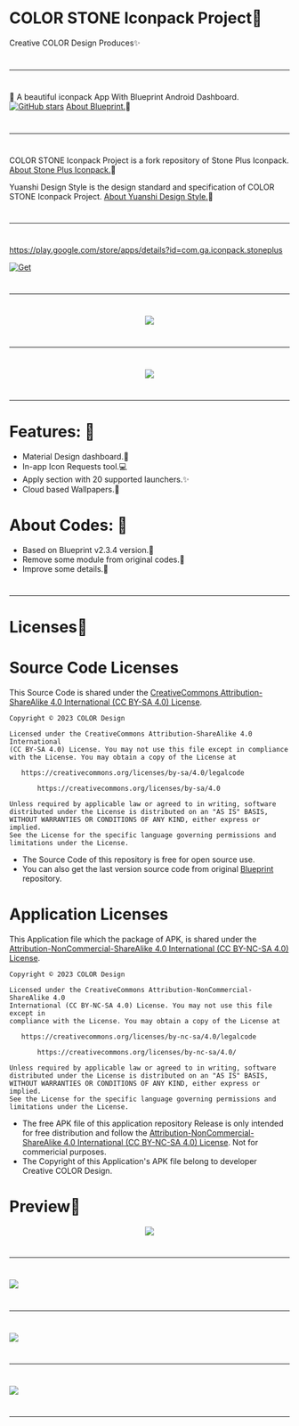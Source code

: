 # COLOR STONE Iconpack Project🎨
Creative COLOR Design Produces✨

#
---
#

:blue_heart: A beautiful iconpack App With Blueprint Android Dashboard. [![GitHub stars](https://img.shields.io/github/stars/jahirfiquitiva/Blueprint.svg?style=social&label=Star)](https://github.com/jahirfiquitiva/Blueprint)
[About Blueprint.](https://github.com/jahirfiquitiva/Blueprint)💎

#
---
#

COLOR STONE Iconpack Project is a fork repository of Stone Plus Iconpack. [About Stone Plus Iconpack.](https://github.com/a-Little-Design/stone-plus-iconpack)🎨

Yuanshi Design Style is the design standard and specification of COLOR STONE Iconpack Project. [About Yuanshi Design Style.](https://github.com/a-Little-Design/stone-plus-iconpack/blob/main/README-design.md)💎

#
---
#
https://play.google.com/store/apps/details?id=com.ga.iconpack.stoneplus

[![Get](https://github.com/Creative-COLOR-Design/COLOR/raw/main/sample/art/promo/google-play-badge.png)](https://play.google.com/store/apps/details?id=com.ga.iconpack.stoneplus)


#
---
#

<p align="center">
<img src="[1](https://github.com/a-Little-Design/stone-plus-iconpack)" />
</p>

#
---
#

<p align="center">
<img src="https://github.com/Creative-COLOR-Design/COLOR/raw/main/sample/art/promo/StonePlus-Play-Promo-A2.webp" />
</p>

#
---
#

# Features: :radio_button: 
- Material Design dashboard.🎨
- In-app Icon Requests tool.💻
- Apply section with 20 supported launchers.✨
- Cloud based Wallpapers.🎉


# About Codes: :page_with_curl:
- Based on Blueprint v2.3.4 version.💎
- Remove some module from original codes.🔨
- Improve some details.🔧


#
---
#

# Licenses💎
# Source Code Licenses
This Source Code is shared under the [CreativeCommons Attribution-ShareAlike 4.0 International (CC BY-SA 4.0) License](https://creativecommons.org/licenses/by-sa/4.0).

	Copyright © 2023 COLOR Design

	Licensed under the CreativeCommons Attribution-ShareAlike 4.0 International 
	(CC BY-SA 4.0) License. You may not use this file except in compliance 
	with the License. You may obtain a copy of the License at

	   https://creativecommons.org/licenses/by-sa/4.0/legalcode
	   
           https://creativecommons.org/licenses/by-sa/4.0

	Unless required by applicable law or agreed to in writing, software
	distributed under the License is distributed on an "AS IS" BASIS,
	WITHOUT WARRANTIES OR CONDITIONS OF ANY KIND, either express or implied.
	See the License for the specific language governing permissions and
	limitations under the License.
  - The Source Code of this repository is free for open source use.
  - You can also get the last version source code from original [Blueprint](https://github.com/jahirfiquitiva/Blueprint) repository.
  
# Application Licenses
This Application file which the package of APK, is shared under the [Attribution-NonCommercial-ShareAlike 4.0 International (CC BY-NC-SA 4.0) License](https://creativecommons.org/licenses/by-nc-sa/4.0).

	Copyright © 2023 COLOR Design

	Licensed under the CreativeCommons Attribution-NonCommercial-ShareAlike 4.0 
	International (CC BY-NC-SA 4.0) License. You may not use this file except in 
	compliance with the License. You may obtain a copy of the License at

	   https://creativecommons.org/licenses/by-nc-sa/4.0/legalcode
	   
           https://creativecommons.org/licenses/by-nc-sa/4.0/

	Unless required by applicable law or agreed to in writing, software
	distributed under the License is distributed on an "AS IS" BASIS,
	WITHOUT WARRANTIES OR CONDITIONS OF ANY KIND, either express or implied.
	See the License for the specific language governing permissions and
	limitations under the License.
- The free APK file of this application repository Release is only intended for free distribution and follow the [Attribution-NonCommercial-ShareAlike 4.0 International (CC BY-NC-SA 4.0) License](https://creativecommons.org/licenses/by-nc-sa/4.0). Not for commericial purposes.
- The Copyright of this Application's APK file belong to developer Creative COLOR Design.


# Preview🎁
<p align="center">
<img src="https://github.com/Creative-COLOR-Design/COLOR/raw/main/sample/art/promo/StonePlus-Play-Promo1.webp" />

#
---
#

<img src="https://github.com/Creative-COLOR-Design/COLOR/raw/main/sample/art/promo/StonePlus-Play-Promo2.webp" />

#
---
#

<img src="https://github.com/Creative-COLOR-Design/COLOR/raw/main/sample/art/promo/StonePlus-Play-Promo3.webp" />

#
---
#

<img src="https://github.com/Creative-COLOR-Design/COLOR/raw/main/sample/art/promo/StonePlus-Play-Promo4.webp" />

#
---
#

